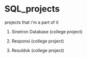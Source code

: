 # SQL_projects

projects that i'm a part of it

1. Sinetron Database (college project)

2. Responsi (college project)

3. Resuldok (college project)
